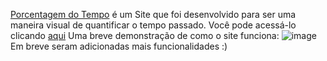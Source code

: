 [Porcentagem do Tempo](https://jaysonsantos23.github.io/Porcentagem-do-tempo-web-site/) é um Site que foi desenvolvido para ser uma maneira visual de quantificar o tempo passado.
Você pode acessá-lo clicando [aqui](https://jaysonsantos23.github.io/Porcentagem-do-tempo-web-site/)
Uma breve demonstração de como o site funciona:
![image](https://user-images.githubusercontent.com/95596211/223897387-f982a303-71ec-4574-bc9b-c54d62da7f53.png)
Em breve seram adicionadas mais funcionalidades :)
